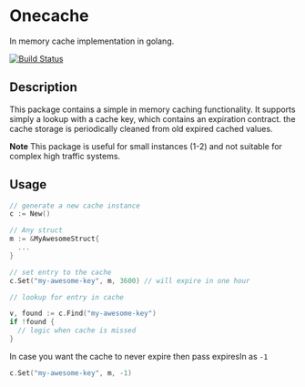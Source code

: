 # Onecache

In memory cache implementation in golang.

[![Build Status](https://travis-ci.org/gsingharoy/onecache.svg?branch=master)](https://travis-ci.org/gsingharoy/onecache)

## Description
This package contains a simple in memory caching functionality. It supports simply a lookup with a cache key, which contains an expiration contract. the cache storage is periodically cleaned from old expired cached values.

**Note** This package is useful for small instances (1-2) and not suitable for complex high traffic systems.

## Usage

```go
// generate a new cache instance
c := New()

// Any struct
m := &MyAwesomeStruct{
  ...
}

// set entry to the cache
c.Set("my-awesome-key", m, 3600) // will expire in one hour

// lookup for entry in cache

v, found := c.Find("my-awesome-key")
if !found {
  // logic when cache is missed
}
```

In case you want the cache to never expire then pass expiresIn as `-1`
```go
c.Set("my-awesome-key", m, -1) 
```
